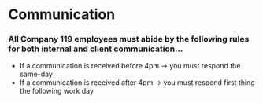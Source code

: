 # Communication

### All Company 119 employees must abide by the following rules for both internal and client communication...

-  If a communication is received before 4pm -> you must respond the same-day
-  If a communication is received after 4pm -> you must respond first thing the following work day
